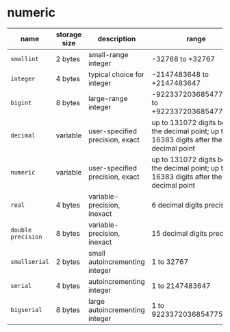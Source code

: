 # numeric
| name               | storage size | description                     | range                                                                                    |
| ------------------ | ------------ | ------------------------------- | ---------------------------------------------------------------------------------------- |
| `smallint`         | 2 bytes      | small-range integer             | -32768 to +32767                                                                         |
| `integer`          | 4 bytes      | typical choice for integer      | -2147483648 to +2147483647                                                               |
| `bigint`           | 8 bytes      | large-range integer             | -9223372036854775808 to +9223372036854775807                                             |
| `decimal`          | variable     | user-specified precision, exact | up to 131072 digits before the decimal point; up to 16383 digits after the decimal point |
| `numeric`          | variable     | user-specified precision, exact | up to 131072 digits before the decimal point; up to 16383 digits after the decimal point |
| `real`             | 4 bytes      | variable-precision, inexact     | 6 decimal digits precision                                                               |
| `double precision` | 8 bytes      | variable-precision, inexact     | 15 decimal digits precision                                                              |
| `smallserial`      | 2 bytes      | small autoincrementing integer  | 1 to 32767                                                                               |
| `serial`           | 4 bytes      | autoincrementing integer        | 1 to 2147483647                                                                          |
| `bigserial`        | 8 bytes      | large autoincrementing integer  | 1 to 9223372036854775807                                                                 |
	